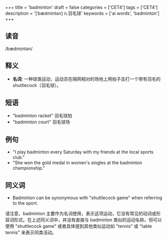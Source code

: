 +++
title = 'badminton'
draft = false
categories = ['CET4']
tags = ['CET4']
description = '[ˈbædmintən] n.羽毛球'
keywords = ['ai words', 'badminton']
+++

## 读音
/bædmɪntən/

## 释义
- **名词**: 一种球类运动，运动员在隔网相对的场地上用拍子击打一个带有羽毛的 shuttlecock（羽毛球）。

## 短语
- "badminton racket" 羽毛球拍
- "badminton court" 羽毛球场

## 例句
- "I play badminton every Saturday with my friends at the local sports club."
- "She won the gold medal in women's singles at the badminton championship."

## 同义词
- Badminton can be synonymous with "shuttlecock game" when referring to the sport.

请注意，badminton 主要作为名词使用，表示这项运动，它没有常见的动词或形容词形式。在上述同义词中，并没有直接与 badminton 类似的运动名称，但可以使用 "shuttlecock game" 或者具体提到其他类似运动如 "tennis" 或 "table tennis" 来表示同类活动。
